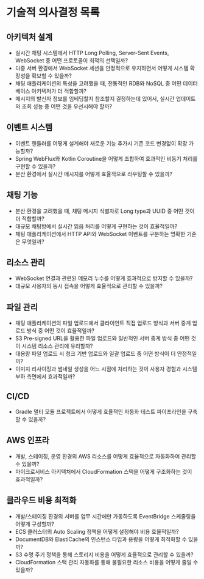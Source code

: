 # 기술적 의사결정 목록

## 아키텍처 설계
- 실시간 채팅 시스템에서 HTTP Long Polling, Server-Sent Events, WebSocket 중 어떤 프로토콜이 최적의 선택일까?
- 다중 서버 환경에서 WebSocket 세션을 안정적으로 유지하면서 어떻게 시스템 확장성을 확보할 수 있을까?
- 채팅 애플리케이션의 특성을 고려했을 때, 전통적인 RDB와 NoSQL 중 어떤 데이터베이스 아키텍처가 더 적합할까?
- 메시지의 발신자 정보를 임베딩할지 참조할지 결정하는데 있어서, 실시간 업데이트와 조회 성능 중 어떤 것을 우선시해야 할까?

## 이벤트 시스템
- 이벤트 핸들러를 어떻게 설계해야 새로운 기능 추가시 기존 코드 변경없이 확장 가능할까?
- Spring WebFlux와 Kotlin Coroutine을 어떻게 조합하여 효과적인 비동기 처리를 구현할 수 있을까?
- 분산 환경에서 실시간 메시지를 어떻게 효율적으로 라우팅할 수 있을까?

## 채팅 기능
- 분산 환경을 고려했을 때, 채팅 메시지 식별자로 Long type과 UUID 중 어떤 것이 더 적합할까?
- 대규모 채팅방에서 실시간 읽음 처리를 어떻게 구현하는 것이 효율적일까?
- 채팅 애플리케이션에서 HTTP API와 WebSocket 이벤트를 구분하는 명확한 기준은 무엇일까?

## 리소스 관리
- WebSocket 연결과 관련된 메모리 누수를 어떻게 효과적으로 방지할 수 있을까?
- 대규모 사용자의 동시 접속을 어떻게 효율적으로 관리할 수 있을까?

## 파일 관리
- 채팅 애플리케이션의 파일 업로드에서 클라이언트 직접 업로드 방식과 서버 중계 업로드 방식 중 어떤 것이 효율적일까?
- S3 Pre-signed URL을 활용한 파일 업로드와 일반적인 서버 중계 방식 중 어떤 것이 시스템 리소스 관리에 유리할까?
- 대용량 파일 업로드 시 청크 기반 업로드와 일괄 업로드 중 어떤 방식이 더 안정적일까?
- 이미지 리사이징과 썸네일 생성을 어느 시점에 처리하는 것이 사용자 경험과 시스템 부하 측면에서 효과적일까?

## CI/CD
- Gradle 멀티 모듈 프로젝트에서 어떻게 효율적인 자동화 테스트 파이프라인을 구축할 수 있을까?

## AWS 인프라
- 개발, 스테이징, 운영 환경의 AWS 리소스를 어떻게 효율적으로 자동화하여 관리할 수 있을까?
- 마이크로서비스 아키텍처에서 CloudFormation 스택을 어떻게 구조화하는 것이 효과적일까?

## 클라우드 비용 최적화
- 개발/스테이징 환경의 서버를 업무 시간에만 가동하도록 EventBridge 스케줄링을 어떻게 구성할까?
- ECS 클러스터의 Auto Scaling 정책을 어떻게 설정해야 비용 효율적일까?
- DocumentDB와 ElastiCache의 인스턴스 타입과 용량을 어떻게 최적화할 수 있을까?
- S3 수명 주기 정책을 통해 스토리지 비용을 어떻게 효율적으로 관리할 수 있을까?
- CloudFormation 스택 관리 자동화를 통해 불필요한 리소스 비용을 어떻게 줄일 수 있을까?